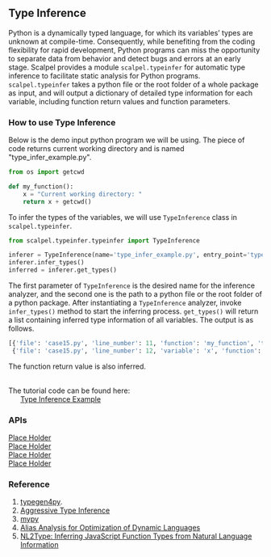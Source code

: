 
## Type Inference
Python is a dynamically typed language, for which its variables’ types are unknown at compile-time. Consequently, while benefiting from the coding flexibility for rapid development, Python programs can miss the opportunity to separate data from behavior and detect bugs and errors at an early stage. Scalpel provides a module `scalpel.typeinfer` for automatic type inference to facilitate static analysis for Python programs.
`scalpel.typeinfer` takes a python file or the root folder of a whole package as input, and will output a dictionary of detailed type information for each variable, including function return values and function parameters.



### How to use Type Inference
Below is the demo input python program we will be using. The piece of code returns current working directory and is named "type_infer_example.py".
```python
from os import getcwd

def my_function():
    x = "Current working directory: "
    return x + getcwd()
```
To infer the types of the variables, we will use `TypeInference` class in `scalpel.typeinfer`.
```python
from scalpel.typeinfer.typeinfer import TypeInference

inferer = TypeInference(name='type_infer_example.py', entry_point='type_infer_example.py')
inferer.infer_types()
inferred = inferer.get_types()
```
The first parameter of `TypeInference` is the desired name for the inference analyzer, and the second one is the path to a python file or the root folder of a python package. After instantiating a `TypeInference` analyzer, invoke `infer_types()` method to start the inferring process. `get_types()` will return a list containing inferred type information of all variables.
The output is as follows. 
```python
[{'file': 'case15.py', 'line_number': 11, 'function': 'my_function', 'type': {'str'}},
 {'file': 'case15.py', 'line_number': 12, 'variable': 'x', 'function': 'my_function', 'type': 'str'}]
```
The function return value is also inferred.

\
The tutorial code can be found here:\
&nbsp;&nbsp;&nbsp;&nbsp;&nbsp;&nbsp;[Type Inference Example](../examples/type_infer_tutorial.py)

### APIs
[Place Holder](placeholder.com)\
[Place Holder](placeholder.com)\
[Place Holder](placeholder.com)\
[Place Holder](placeholder.com)

### Reference
1. [typegen4py](https://github.com/typegen4py/typegen4py).
2. [Aggressive Type Inference](https://legacy.python.org/workshops/2000-01/proceedings/papers/aycock/aycock.html#:~:text=3%20Aggressive%20Type%20Inference,string%20if%20S3%20is%20executed.)
3. [mypy](https://mypy.readthedocs.io/en/stable/type_inference_and_annotations.html)
4. [Alias Analysis for Optimization of Dynamic Languages](https://www3.cs.stonybrook.edu/~tuncay/papers/GLSRT-DLS-10.pdf)
5. [NL2Type: Inferring JavaScript Function Types from Natural
Language Information](https://www.software-lab.org/publications/icse2019_NL2Type.pdf)
